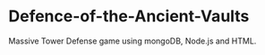 Defence-of-the-Ancient-Vaults
=============================

Massive Tower Defense game using mongoDB, Node.js and HTML.
